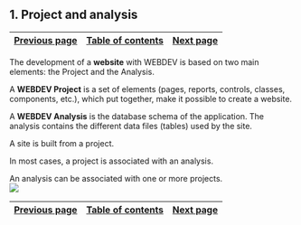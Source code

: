 
## 1. Project and analysis
			

| [Previous page](../Concepts_WB/1410087111.md) | [Table of contents](../Concepts_WB/1410087102.md) | [Next page](../Concepts_WB/1410087113.md) |
| --- | --- | --- |



<a name="NOTE1"></a>
<a name="NOTE1_1"></a>
The development of a **website** with WEBDEV is based on two main elements: the Project and the Analysis.

A **WEBDEV Project** is a set of elements (pages, reports, controls, classes, components, etc.), which put together, make it possible to create a website.

A **WEBDEV Analysis** is the database schema of the application. The analysis contains the different data files (tables) used by the site.

A site is built from a project.

In most cases, a project is associated with an analysis.

An analysis can be associated with one or more projects.
<br>![](https://doc.pcsoft.fr/en-US/images/image.awp?langid=3&name=P2-projet%20et%20analyseWB.gif)


| [Previous page](../Concepts_WB/1410087111.md) | [Table of contents](../Concepts_WB/1410087102.md) | [Next page](../Concepts_WB/1410087113.md) |
| --- | --- | --- |





